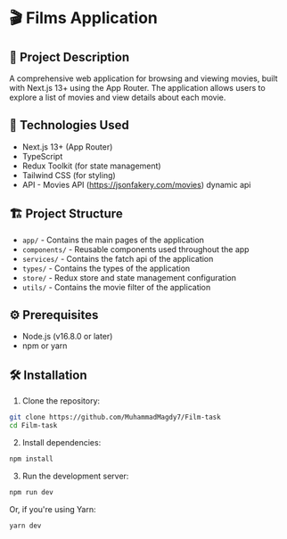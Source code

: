 # 🎬 Films Application

## 📝 Project Description
A comprehensive web application for browsing and viewing movies, built with Next.js 13+ using the App Router. The application allows users to explore a list of movies and view details about each movie.

## 🚀 Technologies Used
- Next.js 13+ (App Router)
- TypeScript  
- Redux Toolkit (for state management)
- Tailwind CSS (for styling)
- API - Movies API (https://jsonfakery.com/movies) dynamic api

## 🏗️ Project Structure
- `app/` - Contains the main pages of the application
- `components/` - Reusable components used throughout the app
- `services/` - Contains the fatch api of the application
- `types/` - Contains the types of the application
- `store/` - Redux store and state management configuration  
- `utils/` - Contains the movie filter of the application

## ⚙️ Prerequisites
- Node.js (v16.8.0 or later)
- npm or yarn

## 🛠️ Installation

1. Clone the repository:
```bash
git clone https://github.com/MuhammadMagdy7/Film-task
cd Film-task
```

2. Install dependencies:
```bash
npm install
```

3. Run the development server:
```bash
npm run dev
```

Or, if you're using Yarn:
```bash
yarn dev
```